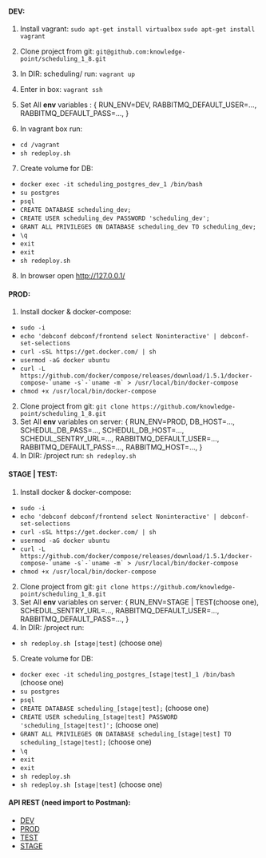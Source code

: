 #### DEV:
1. Install vagrant: 
  `sudo apt-get install virtualbox`
  `sudo apt-get install vagrant`
2. Сlone project from git: `git@github.com:knowledge-point/scheduling_1_8.git`
3. In DIR: scheduling/ run: `vagrant up`
4. Enter in box: `vagrant ssh`
5. Set All **env** variables : { 
                                    RUN_ENV=DEV, 
                                    RABBITMQ_DEFAULT_USER=...,
                                    RABBITMQ_DEFAULT_PASS=...,
                                }

6. In vagrant box run: 
 - `cd /vagrant`
 - `sh redeploy.sh`
7. Create volume for DB:
 - `docker exec -it scheduling_postgres_dev_1 /bin/bash`
 - `su postgres`
 - `psql`
 - `CREATE DATABASE scheduling_dev;`
 - `CREATE USER scheduling_dev PASSWORD 'scheduling_dev';`
 - `GRANT ALL PRIVILEGES ON DATABASE scheduling_dev TO scheduling_dev;`
 - `\q`
 - `exit`
 - `exit`
 - `sh redeploy.sh`
8. In browser open http://127.0.0.1/

#### PROD:
1. Install docker & docker-compose: 
 - `sudo -i`
 - `echo 'debconf debconf/frontend select Noninteractive' | debconf-set-selections`
 - `curl -sSL https://get.docker.com/ | sh`
 - `usermod -aG docker ubuntu`
 - ``curl -L https://github.com/docker/compose/releases/download/1.5.1/docker-compose-`uname -s`-`uname -m` > /usr/local/bin/docker-compose``
 - `chmod +x /usr/local/bin/docker-compose`

2. Сlone project from git: `git clone https://github.com/knowledge-point/scheduling_1_8.git`
3. Set All **env** variables on server: { 
                                            RUN_ENV=PROD, 
                                            DB_HOST=..., 
                                            SCHEDUL_DB_PASS=..., 
                                            SCHEDUL_DB_HOST=..., 
                                            SCHEDUL_SENTRY_URL=...,
                                            RABBITMQ_DEFAULT_USER=...,
                                            RABBITMQ_DEFAULT_PASS=...,
                                            RABBITMQ_HOST=...,
                                        }
4. In DIR: /project run: `sh redeploy.sh`

#### STAGE | TEST:
1. Install docker & docker-compose: 
 - `sudo -i`
 - `echo 'debconf debconf/frontend select Noninteractive' | debconf-set-selections`
 - `curl -sSL https://get.docker.com/ | sh`
 - `usermod -aG docker ubuntu`
 - ``curl -L https://github.com/docker/compose/releases/download/1.5.1/docker-compose-`uname -s`-`uname -m` > /usr/local/bin/docker-compose``
 - `chmod +x /usr/local/bin/docker-compose`

2. Сlone project from git: `git clone https://github.com/knowledge-point/scheduling_1_8.git`
3. Set All **env** variables on server: { 
                                            RUN_ENV=STAGE | TEST(choose one), 
                                            SCHEDUL_SENTRY_URL=...,
                                            RABBITMQ_DEFAULT_USER=...,
                                            RABBITMQ_DEFAULT_PASS=...,
                                        }
4. In DIR: /project run: 
 - `sh redeploy.sh [stage|test]` (choose one)
5. Create volume for DB:
 - `docker exec -it scheduling_postgres_[stage|test]_1 /bin/bash` (choose one)
 - `su postgres`
 - `psql`
 - `CREATE DATABASE scheduling_[stage|test];` (choose one)
 - `CREATE USER scheduling_[stage|test] PASSWORD 'scheduling_[stage|test]';` (choose one)
 - `GRANT ALL PRIVILEGES ON DATABASE scheduling_[stage|test] TO scheduling_[stage|test];` (choose one)
 - `\q`
 - `exit`
 - `exit`
 - `sh redeploy.sh`
 - `sh redeploy.sh [stage|test]` (choose one)


#### API REST (need import to Postman):
 - [DEV](https://github.com/knowledge-point/scheduling_1_8/blob/master/postman_dev.json "DEV API for Postman")
 - [PROD](https://github.com/knowledge-point/scheduling_1_8/blob/master/postman_prod.json "PROD API for Postman")
 - [TEST](https://github.com/knowledge-point/scheduling_1_8/blob/master/postman_test.json "TEST API for Postman")
 - [STAGE](https://github.com/knowledge-point/scheduling_1_8/blob/master/postman_stage.json "STAGE API for Postman")